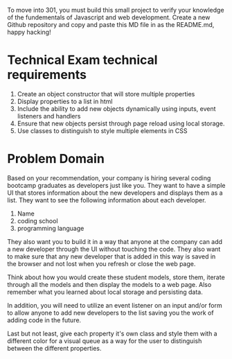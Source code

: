 To move into 301, you must build this small project to verify your knowledge of the fundementals of Javascript and web development.  Create a new Github repository and copy and paste this MD file in as the README.md, happy hacking! 

# Technical Exam technical requirements

1. Create an object constructor that will store multiple properties
2. Display properties to a list in html
3. Include the ability to add new objects dynamically using inputs, event listeners and handlers
4. Ensure that new objects persist through page reload using local storage. 
5. Use classes to distinguish to style multiple elements in CSS

# Problem Domain

Based on your recommendation, your company is hiring several coding bootcamp graduates as developers just like you.  They want to have a simple UI that stores information about the new developers and displays them as a list.  They want to see the following information about each developer.

1. Name
2. coding school
3. programming language

They also want you to build it in a way that anyone at the company can add a new developer through the UI without touching the code.  They also want to make sure that any new developer that is added in this way is saved in the browser and not lost when you refresh or close the web page.

Think about how you would create these student models, store them, iterate through all the models and then display the models to a web page.  Also remember what you learned about local storage and persisting data.

In addition, you will need to utilize an event listener on an input and/or form to allow anyone to add new developers to the list saving you the work of adding code in the future. 

Last but not least, give each property it's own class and style them with a different color for a visual queue as a way for the user to distinguish between the different properties. 
